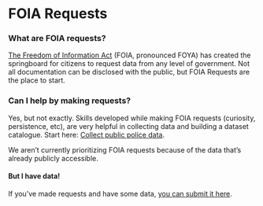 # FOIA Requests

### What are FOIA requests?

[The Freedom of Information Act](https://en.wikipedia.org/wiki/Freedom_of_Information_Act_%28United_States%29) \(FOIA, pronounced FOYA\) has created the springboard for citizens to request data from any level of government. Not all documentation can be disclosed with the public, but FOIA Requests are the place to start.

### Can I help by making requests?

Yes, but not exactly. Skills developed while making FOIA requests \(curiosity, persistence, etc\), are very helpful in collecting data and building a dataset catalogue. Start here: [Collect public police data]().

We aren’t currently prioritizing FOIA requests because of the data that’s already publicly accessible.

#### But I have data!

If you’ve made requests and have some data, [you can submit it here](https://forms.gle/RG3K4WjVtvKMjxHi7).

